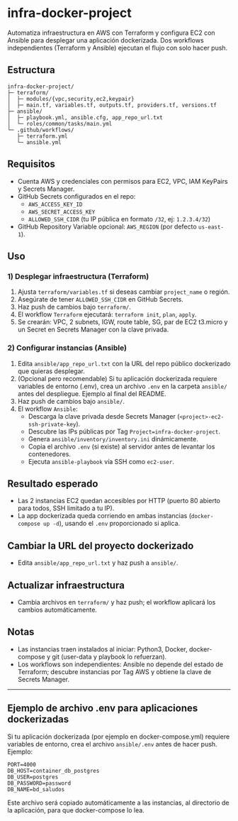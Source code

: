 # infra-docker-project

Automatiza infraestructura en AWS con Terraform y configura EC2 con Ansible para desplegar una aplicación dockerizada. Dos workflows independientes (Terraform y Ansible) ejecutan el flujo con solo hacer push.

## Estructura

```
infra-docker-project/
├─ terraform/
│  ├─ modules/{vpc,security,ec2,keypair}
│  ├─ main.tf, variables.tf, outputs.tf, providers.tf, versions.tf
├─ ansible/
│  ├─ playbook.yml, ansible.cfg, app_repo_url.txt
│  └─ roles/common/tasks/main.yml
└─ .github/workflows/
   ├─ terraform.yml
   └─ ansible.yml
```

## Requisitos
- Cuenta AWS y credenciales con permisos para EC2, VPC, IAM KeyPairs y Secrets Manager.
- GitHub Secrets configurados en el repo:
  - `AWS_ACCESS_KEY_ID`
  - `AWS_SECRET_ACCESS_KEY`
  - `ALLOWED_SSH_CIDR` (tu IP pública en formato `/32`, ej: `1.2.3.4/32`)
- GitHub Repository Variable opcional: `AWS_REGION` (por defecto `us-east-1`).

## Uso

### 1) Desplegar infraestructura (Terraform)
1. Ajusta `terraform/variables.tf` si deseas cambiar `project_name` o región.
2. Asegúrate de tener `ALLOWED_SSH_CIDR` en GitHub Secrets.
3. Haz push de cambios bajo `terraform/`.
4. El workflow `Terraform` ejecutará: `terraform init`, `plan`, `apply`.
5. Se crearán: VPC, 2 subnets, IGW, route table, SG, par de EC2 t3.micro y un Secret en Secrets Manager con la clave privada.

### 2) Configurar instancias (Ansible)
1. Edita `ansible/app_repo_url.txt` con la URL del repo público dockerizado que quieras desplegar.
2. (Opcional pero recomendable) Si tu aplicación dockerizada requiere variables de entorno (.env), crea un archivo `.env` en la carpeta `ansible/` antes del despliegue. Ejemplo al final del README.
3. Haz push de cambios bajo `ansible/`.
4. El workflow `Ansible`:
   - Descarga la clave privada desde Secrets Manager (`<project>-ec2-ssh-private-key`).
   - Descubre las IPs públicas por Tag `Project=infra-docker-project`.
   - Genera `ansible/inventory/inventory.ini` dinámicamente.
   - Copia el archivo `.env` (si existe) al servidor antes de levantar los contenedores.
   - Ejecuta `ansible-playbook` vía SSH como `ec2-user`.

## Resultado esperado
- Las 2 instancias EC2 quedan accesibles por HTTP (puerto 80 abierto para todos, SSH limitado a tu IP).
- La app dockerizada queda corriendo en ambas instancias (`docker-compose up -d`), usando el `.env` proporcionado si aplica.

## Cambiar la URL del proyecto dockerizado
- Edita `ansible/app_repo_url.txt` y haz push a `ansible/`.

## Actualizar infraestructura
- Cambia archivos en `terraform/` y haz push; el workflow aplicará los cambios automáticamente.

## Notas
- Las instancias traen instalados al iniciar: Python3, Docker, docker-compose y git (user-data y playbook lo refuerzan).
- Los workflows son independientes: Ansible no depende del estado de Terraform; descubre instancias por Tag AWS y obtiene la clave de Secrets Manager.

---

## Ejemplo de archivo .env para aplicaciones dockerizadas
Si tu aplicación dockerizada (por ejemplo en docker-compose.yml) requiere variables de entorno, crea el archivo `ansible/.env` antes de hacer push. Ejemplo:

```
PORT=4000
DB_HOST=container_db_postgres
DB_USER=postgres
DB_PASSWORD=password
DB_NAME=bd_saludos
```

Este archivo será copiado automáticamente a las instancias, al directorio de la aplicación, para que docker-compose lo lea.
